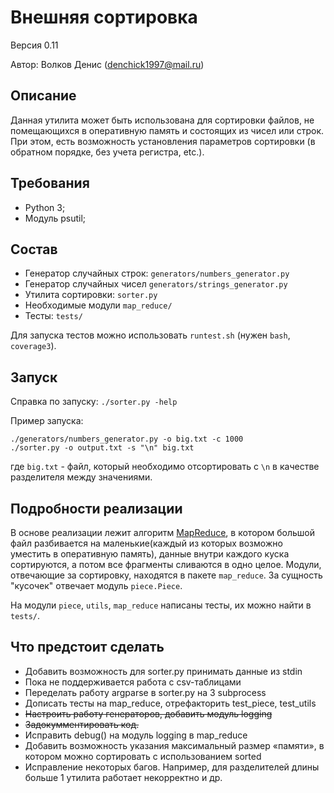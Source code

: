 # Внешняя сортировка

Версия 0.11

Автор: Волков Денис (denchick1997@mail.ru)

## Описание

Данная утилита может быть использована для сортировки файлов, не помещающихся в оперативную память и состоящих из чисел или строк. При этом, есть возможность установления параметров сортировки (в обратном порядке, без учета регистра, etc.).

## Требования

* Python 3;
* Модуль psutil;

## Состав

* Генератор случайных строк: `generators/numbers_generator.py`
* Генератор случайных чисел `generators/strings_generator.py`
* Утилита сортировки: `sorter.py`
* Необходимые модули `map_reduce/`
* Тесты: `tests/`

Для запуска тестов можно использовать `runtest.sh` (нужен `bash`, `coverage3`).

## Запуск

Справка по запуску: `./sorter.py -help`

Пример запуска: 

```
./generators/numbers_generator.py -o big.txt -c 1000
./sorter.py -o output.txt -s "\n" big.txt
```

где `big.txt` - файл, который необходимо отсортировать с `\n` в качестве разделителя между значениями.

## Подробности реализации

В основе реализации лежит алгоритм [MapReduce](https://en.wikipedia.org/wiki/MapReduce), в котором большой файл разбивается на маленькие(каждый из которых возможно уместить в оперативную память), данные внутри каждого куска сортируются, а потом все фрагменты сливаются в одно целое. Модули, отвечающие за сортировку, находятся в пакете `map_reduce`. За сущность "кусочек" отвечает модуль `piece.Piece`. 

На модули `piece`, `utils`, `map_reduce` написаны тесты, их можно найти в `tests/`.

## Что предстоит сделать
* Добавить возможность для sorter.py принимать данные из stdin
* Пока не поддерживается работа с csv-таблицами
* Переделать работу argparse в sorter.py на 3 subprocess
* Дописать тесты на map_reduce, отрефакторить test_piece, test_utils
* ~~Настроить работу генераторов, добавить модуль logging~~ 
* ~~Задокумментировать код.~~
* Исправить debug() на модуль logging в map_reduce
* Добавить возможность указания максимальный размер «памяти», в котором можно сортировать с использованием sorted
* Исправление некоторых багов. Например, для разделителей длины больше 1 утилита работает некорректно и др.